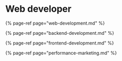 # Web developer

{% page-ref page="web-development.md" %}

{% page-ref page="backend-development.md" %}

{% page-ref page="frontend-development.md" %}

{% page-ref page="performance-marketing.md" %}



